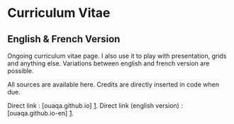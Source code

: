 Curriculum Vitae 
=======================================

English & French Version
------------------------


Ongoing curriculum vitae page. I also use it to play with presentation, grids and anything else. 
Variations between english and french version are possible.

All sources are available here. 
Credits are directly inserted in code when due.



Direct link : [ouaqa.github.io] [1].
Direct link (english version) : [ouaqa.github.io-en] [1].


  [1]: http://ouaqa.github.io/resume  "ouaqa.github.io"
  [2]: http://ouaqa.github.io/resume/index-en.html  "ouaqa.github.io-en"

